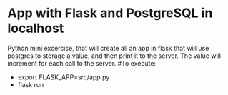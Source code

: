 # App with Flask and PostgreSQL in localhost
Python mini excercise, that will create all an app in flask that will use postgres to storage a value, and then print it to the server. The value will increment for each call to the server. 
#To execute:
- export FLASK_APP=src/app.py
- flask run
